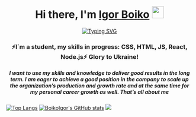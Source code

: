 <h1 align="center">Hi there, I'm <a href="https://www.linkedin.com/in/igor-boiko/?locale=en_US" target="_blank">Igor Boiko</a> 
<img src="https://github.com/blackcater/blackcater/raw/main/images/Hi.gif" height="32"/></h1>
<div align="center"><a href="https://git.io/typing-svg"><img src="https://readme-typing-svg.herokuapp.com?font=Fira+Code&pause=1000&color=23E6F7&center=true&vCenter=true&width=435&lines=I%60m++your+future+full+stack+developer" alt="Typing SVG" /></a></div>
<h3 align="center">⚡I`m a student, my skills in progress: CSS, HTML, JS, React, Node.js⚡ Glory to Ukraine!</h3>
<h5 align="center">I want to use my skills and knowledge to deliver good results in the long term. I am eager to achieve a good position in the company to scale up the organization’s production and growth rate and at the same time for my personal career growth as well. That’s all about me</h5>

[![Top Langs](https://github-readme-stats.vercel.app/api/top-langs/?username=BoikoIgor&layout=compact)](https://github.com/BoikoIgor/github-readme-stats)
[![BoikoIgor's GitHub stats](https://github-readme-stats.vercel.app/api?username=BoikoIgor&show_icons=true&theme=transparent)](https://github.com/BoikoIgor/github-readme-stats)
<picture>
<source 
  srcset="https://github-readme-stats.vercel.app/api?username=BoikoIgor&show_icons=true&theme=transparent"
  media="(prefers-color-scheme: dark)"
/>
<source
  srcset="https://github-readme-stats.vercel.app/api?username=BoikoIgor&show_icons=true"
  media="(prefers-color-scheme: light), (prefers-color-scheme: no-preference)"
/>
<img src="https://github-readme-stats.vercel.app/api?username=BoikoIgor&show_icons=true" />
</picture>
<!--
**BoikoIgor/BoikoIgor** is a ✨ _special_ ✨ repository because its `README.md` (this file) appears on your GitHub profile.

Here are some ideas to get you started:

- 🔭 I’m currently working on ...
- 🌱 I’m currently learning ...
- 👯 I’m looking to collaborate on ...
- 🤔 I’m looking for help with ...
- 💬 Ask me about ...
- 📫 How to reach me: ...
- 😄 Pronouns: ...
- ⚡ Fun fact: ...
-->
